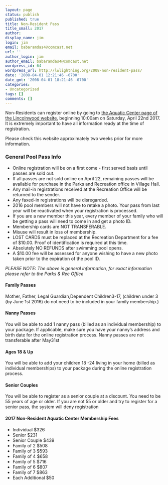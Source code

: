 ```yaml
---
layout: page
status: publish
published: true
title: Non-Resident Pass
title_small: 2017
author:
display_name: jim
login: jim
email: babaramdas4@comcast.net
url: ''
author_login: jim
author_email: babaramdas4@comcast.net
wordpress_id: 64
wordpress_url: http://lwlightning.org/2008-non-resident-pass/
date: '2008-04-01 12:21:46 -0700'
date_gmt: '2008-04-01 18:21:46 -0700'
categories:
- Uncategorized
tags: []
comments: []
---
```



Non-Residents can register online by going to <a href="http://www.lincolnwoodil.org/enjoy-lincolnwood/parks-and-recreation/facilities/aquatic-center/">the Aquatic Center page of the Lincolnwood website</a>, beginning 10:00am on Saturday, April 22nd 2017. It is extremely important to have all information ready at the time of registration.

Please check this website approximately two weeks prior for more information.

###  General Pool Pass Info

* Online registration will be on a first come - first served basis until passes are sold out.
* If all passes are not sold online on April 22,  remaining passes will be available for purchase in the Parks and Recreation office in Village Hall. 
* Any mail-in registrations received at the Recreation Office will be returned to the sender.
* Any faxed-in registrations will be disregarded.
* 2016 pool members will not have to retake a photo. Your pass from last year will be reactivated when your registration is processed.
* If you are a new member this year, every member of your family who will be getting a pass will need to come in and get a photo ID.
* Membership cards are NOT TRANSFERABLE.
* Misuse will result in loss of membership.
* LOST CARDS must be replaced at the Recreation Department for a fee of $10.00. Proof of identification is required at this time.
* Absolutely NO REFUNDS after swimming pool opens.
* A $10.00 fee will be assessed for anyone wishing to have a new photo taken prior to the expiration of the pool ID.

_PLEASE NOTE: The above is general information, for exact information please refer to the Parks & Rec Office_

#### Family Passes

Mother, Father, Legal Guardian,Dependent Children3-17, (children under 3 (by June 1st 2016) do not need to be included in your family membership.)

#### Nanny Passes

You will be able to add 1 nanny pass (billed as an individual membership) to your package. If applicable, make sure you have your nanny’s address and birth date for the online registration process. Nanny passes are not transferable after May31st

#### Ages 18 & Up

You will be able to add your children 18 -24 living in your home (billed as individual memberships) to your package during the online registration process.

#### Senior Couples

You will be able to register as a senior couple at a discount. You need to be 55 years of age or older. If you are not 55 or older and try to register for a senior pass, the system will deny registration

#### 2017 Non-Resident Aquatic Center Membership Fees

* Individual $326
* Senior $231
* Senior Couple $439
* Family of 2 $508
* Family of 3 $593
* Family of 4 $658
* Family of 5 $716
* Family of 6 $807
* Family of 7 $863
* Each Additional $50
